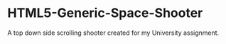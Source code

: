 HTML5-Generic-Space-Shooter
===========================
A top down side scrolling shooter created for my University assignment.